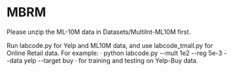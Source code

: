 # MBRM

Please unzip the ML-10M data in Datasets/MultiInt-ML10M first.

Run labcode.py for Yelp and ML10M data, and use labcode_tmall.py for Online Retail data. For example:
·
python labcode.py --mult 1e2 --reg 5e-3 --data yelp --target buy
·
for training and testing on Yelp-Buy data.
